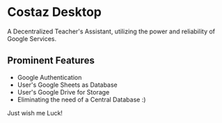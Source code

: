 # Costaz Desktop

A Decentralized Teacher's Assistant, utilizing the power and reliability of Google Services.

## Prominent Features

- Google Authentication
- User's Google Sheets as Database
- User's Google Drive for Storage
- Eliminating the need of a Central Database :)

Just wish me Luck!
